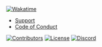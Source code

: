 [![Wakatime](https://wakatime.com/badge/github/Wixonic/Assets.svg?style=flat)](https://wakatime.com/badge/github/Wixonic/Assets)

- [Support](https://github.com/Wixonic/Assets/blob/Default/.github/SUPPORT.md)
- [Code of Conduct](https://github.com/Wixonic/Assets/blob/Default/.github/CODE_OF_CONDUCT.md)

[![Contributors](https://img.shields.io/github/contributors/Wixonic/Assets?color=%2308F&label=Contributors)](https://github.com/Wixonic/Assets/blob/Default/.github/CONTRIBUTING.md)
[![License](https://img.shields.io/github/license/Wixonic/Assets?color=%23555&label=License)](https://github.com/Wixonic/Assets/blob/Default/LICENSE)
[![Discord](https://img.shields.io/discord/1020663521530351627?logo=discord&logoColor=94ABFC&label=Discord&color=7289DA)](https://discord.gg/BcXFAVKJZQ)